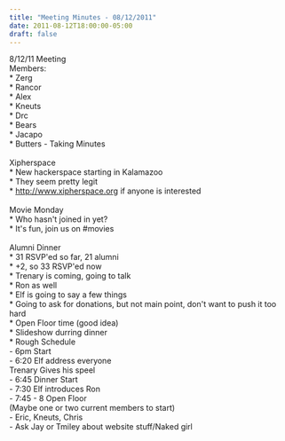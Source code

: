 ```yaml
---
title: "Meeting Minutes - 08/12/2011"
date: 2011-08-12T18:00:00-05:00
draft: false
---
```


8/12/11 Meeting<br />
Members:<br />
	* Zerg<br />
	* Rancor<br />
	* Alex<br />
	* Kneuts<br />
	* Drc<br />
	* Bears<br />
	* Jacapo<br />
	* Butters - Taking Minutes<br />
<br />
Xipherspace<br />
	* New hackerspace starting in Kalamazoo<br />
	* They seem pretty legit<br />
	* http://www.xipherspace.org if anyone is interested<br />
<br />
Movie Monday<br />
	* Who hasn't joined in yet?<br />
	* It's fun, join us on #movies<br />
<br />
Alumni Dinner<br />
	* 31 RSVP'ed so far, 21 alumni<br />
	* +2, so 33 RSVP'ed now<br />
	* Trenary is coming, going to talk<br />
	* Ron as well<br />
	* Elf is going to say a few things<br />
	* Going to ask for donations, but not main point, don't want to push it too hard<br />
	* Open Floor time (good idea)<br />
	* Slideshow durring dinner<br />
	* Rough Schedule<br />
		- 6pm Start<br />
		- 6:20 Elf address everyone<br />
			Trenary Gives his speel<br />
		- 6:45 Dinner Start<br />
		- 7:30 Elf introduces Ron<br />
		- 7:45 - 8 Open Floor<br />
			(Maybe one or two current members to start)<br />
			- Eric, Kneuts, Chris<br />
			- Ask Jay or Tmiley about website stuff/Naked girl<br />
